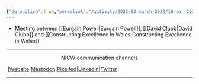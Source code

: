 ```yaml
---
{"dg-publish":true,"permalink":"/activity/2023/03-march-2023/16-mar-2023/"}
---
```



- Meeting between [[Eurgain Powell\|Eurgain Powell]], [[David Clubb\|David Clubb]] and [[Constructing Excellence in Wales\|Constructing Excellence in Wales]]
***
<p style="text-align: center;">NICW communication channels</p>

󠁧 |[Website](https://nationalinfrastructurecommission.wales)|[Mastodon](https://toot.wales/@NICW)|[Pixelfed](https://pix.toot.wales/NICW)|[Linkedin](https://www.linkedin.com/company/26268509/)|[Twitter](https://twitter.com/InfraCommCymru)|
***
